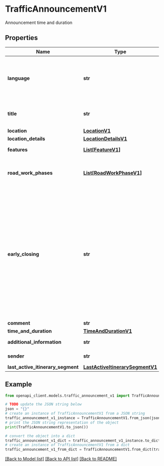 # TrafficAnnouncementV1

Announcement time and duration

## Properties

Name | Type | Description | Notes
------------ | ------------- | ------------- | -------------
**language** | **str** | Language of the announcement, always fi. A subset of ISO 639-1 in upper case. | 
**title** | **str** | Short description about the situation | 
**location** | [**LocationV1**](LocationV1.md) |  | [optional] 
**location_details** | [**LocationDetailsV1**](LocationDetailsV1.md) |  | [optional] 
**features** | [**List[FeatureV1]**](FeatureV1.md) | Features of the announcement | [optional] 
**road_work_phases** | [**List[RoadWorkPhaseV1]**](RoadWorkPhaseV1.md) | Contains the phases of this road maintenance work | [optional] 
**early_closing** | **str** | Road work was closed before the planned time. &#39;CLOSED&#39; means the road work closed after its start time, possibly skipping some phases. &#39;CANCELED&#39; means the road work was canceled before its start time. Note: This field is null if the road work closes normally. | [optional] 
**comment** | **str** | Free comment | [optional] 
**time_and_duration** | [**TimeAndDurationV1**](TimeAndDurationV1.md) |  | [optional] 
**additional_information** | **str** | Additional information. | [optional] 
**sender** | **str** | Name of the sender | 
**last_active_itinerary_segment** | [**LastActiveItinerarySegmentV1**](LastActiveItinerarySegmentV1.md) |  | [optional] 

## Example

```python
from openapi_client.models.traffic_announcement_v1 import TrafficAnnouncementV1

# TODO update the JSON string below
json = "{}"
# create an instance of TrafficAnnouncementV1 from a JSON string
traffic_announcement_v1_instance = TrafficAnnouncementV1.from_json(json)
# print the JSON string representation of the object
print(TrafficAnnouncementV1.to_json())

# convert the object into a dict
traffic_announcement_v1_dict = traffic_announcement_v1_instance.to_dict()
# create an instance of TrafficAnnouncementV1 from a dict
traffic_announcement_v1_from_dict = TrafficAnnouncementV1.from_dict(traffic_announcement_v1_dict)
```
[[Back to Model list]](../README.md#documentation-for-models) [[Back to API list]](../README.md#documentation-for-api-endpoints) [[Back to README]](../README.md)


